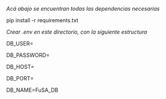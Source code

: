*Acá abajo se encuentran todas las dependencias necesarias*

pip install -r requirements.txt

*Crear .env en este directorio, con la siguiente estructura*

DB_USER=

DB_PASSWORD=

DB_HOST=

DB_PORT=

DB_NAME=FuSA_DB
